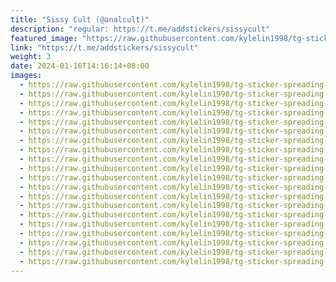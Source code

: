 ```yaml
---
title: "Sissy Cult (@analcult)"
description: "regular: https://t.me/addstickers/sissycult"
featured_image: "https://raw.githubusercontent.com/kylelin1998/tg-sticker-spreading-worldwide-images/main/img/3da482d3-f4c6-4b23-8d1e-f64bc1227f9f.jpg"
link: "https://t.me/addstickers/sissycult"
weight: 3
date: 2024-01-16T14:16:14+08:00
images:
  - https://raw.githubusercontent.com/kylelin1998/tg-sticker-spreading-worldwide-images/main/img/3da482d3-f4c6-4b23-8d1e-f64bc1227f9f.jpg
  - https://raw.githubusercontent.com/kylelin1998/tg-sticker-spreading-worldwide-images/main/img/2f0d9242-5737-4581-91f6-7b1fa38b9820.jpg
  - https://raw.githubusercontent.com/kylelin1998/tg-sticker-spreading-worldwide-images/main/img/538d863b-2e49-4b79-96c9-ee1bc124975b.jpg
  - https://raw.githubusercontent.com/kylelin1998/tg-sticker-spreading-worldwide-images/main/img/439a1b88-fe00-421f-8ec4-97901df15aa5.jpg
  - https://raw.githubusercontent.com/kylelin1998/tg-sticker-spreading-worldwide-images/main/img/d68e9bf7-a805-4193-9f6e-0b396cca9522.jpg
  - https://raw.githubusercontent.com/kylelin1998/tg-sticker-spreading-worldwide-images/main/img/9487308b-a98f-4e8d-82b4-dbd5f2a3b6d4.jpg
  - https://raw.githubusercontent.com/kylelin1998/tg-sticker-spreading-worldwide-images/main/img/bbecc165-6368-45bc-a361-7eb0b5f49c40.jpg
  - https://raw.githubusercontent.com/kylelin1998/tg-sticker-spreading-worldwide-images/main/img/736ea291-0606-415d-a0db-725befb7d719.jpg
  - https://raw.githubusercontent.com/kylelin1998/tg-sticker-spreading-worldwide-images/main/img/97229fc6-d328-4b25-9e15-fdde13a21da8.jpg
  - https://raw.githubusercontent.com/kylelin1998/tg-sticker-spreading-worldwide-images/main/img/3e7545f0-13d5-47c5-bf68-f18924f22603.jpg
  - https://raw.githubusercontent.com/kylelin1998/tg-sticker-spreading-worldwide-images/main/img/bf144178-a794-4448-bd69-9d588d832c4d.jpg
  - https://raw.githubusercontent.com/kylelin1998/tg-sticker-spreading-worldwide-images/main/img/e51b9b4a-44af-4ce0-b43a-d6276ebed5a3.jpg
  - https://raw.githubusercontent.com/kylelin1998/tg-sticker-spreading-worldwide-images/main/img/21df5378-5179-4f41-88c0-b7f897ba32f6.jpg
  - https://raw.githubusercontent.com/kylelin1998/tg-sticker-spreading-worldwide-images/main/img/df6a0166-594e-4742-bb4c-c5f4c8ac141e.jpg
  - https://raw.githubusercontent.com/kylelin1998/tg-sticker-spreading-worldwide-images/main/img/eddccfba-93b6-49b6-b65e-c1a07d1391fb.jpg
  - https://raw.githubusercontent.com/kylelin1998/tg-sticker-spreading-worldwide-images/main/img/30f86d9a-8618-406f-abe7-b2c9fb20db72.jpg
  - https://raw.githubusercontent.com/kylelin1998/tg-sticker-spreading-worldwide-images/main/img/97068749-ff8f-4901-8949-94a85db7558e.jpg
  - https://raw.githubusercontent.com/kylelin1998/tg-sticker-spreading-worldwide-images/main/img/26656e83-0ca7-443b-9635-5d950fc642a1.jpg
  - https://raw.githubusercontent.com/kylelin1998/tg-sticker-spreading-worldwide-images/main/img/1368f9bd-4008-450a-8a0f-dd564dd59fd6.jpg
  - https://raw.githubusercontent.com/kylelin1998/tg-sticker-spreading-worldwide-images/main/img/fc4dff98-838d-4a7f-8eee-e9e51ea96d5d.jpg
---
```

